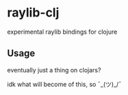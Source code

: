 # raylib-clj

experimental raylib bindings for clojure


## Usage

eventually just a thing on clojars?

idk what will become of this, so ¯\_(ツ)_/¯
